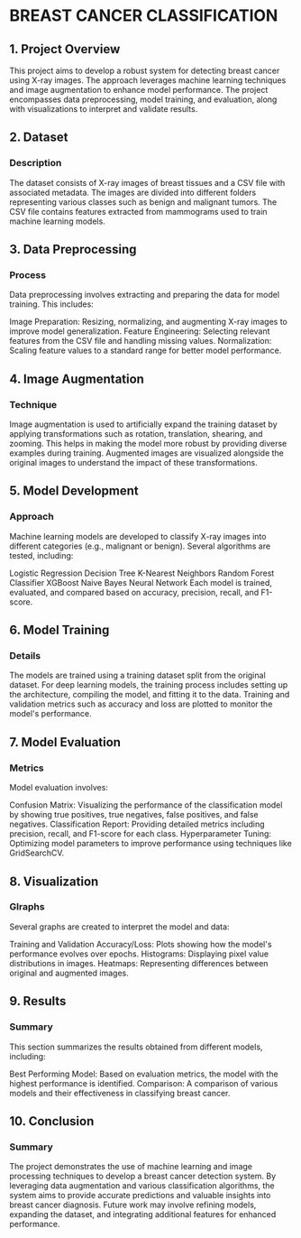 
# **BREAST CANCER CLASSIFICATION**




## 1. Project Overview

This project aims to develop a robust system for detecting breast cancer using X-ray images. The approach leverages machine learning techniques and image augmentation to enhance model performance. The project encompasses data preprocessing, model training, and evaluation, along with visualizations to interpret and validate results.


## 2. Dataset

### Description
The dataset consists of X-ray images of breast tissues and a CSV file with associated metadata. The images are divided into different folders representing various classes such as benign and malignant tumors. The CSV file contains features extracted from mammograms used to train machine learning models.
## 3. Data Preprocessing

### Process
Data preprocessing involves extracting and preparing the data for model training. This includes:

Image Preparation: Resizing, normalizing, and augmenting X-ray images to improve model generalization.
Feature Engineering: Selecting relevant features from the CSV file and handling missing values.
Normalization: Scaling feature values to a standard range for better model performance.
## 4. Image Augmentation

### Technique
Image augmentation is used to artificially expand the training dataset by applying transformations such as rotation, translation, shearing, and zooming. This helps in making the model more robust by providing diverse examples during training. Augmented images are visualized alongside the original images to understand the impact of these transformations.
## 5. Model Development

### Approach
Machine learning models are developed to classify X-ray images into different categories (e.g., malignant or benign). Several algorithms are tested, including:

Logistic Regression
Decision Tree
K-Nearest Neighbors
Random Forest Classifier
XGBoost
Naive Bayes
Neural Network
Each model is trained, evaluated, and compared based on accuracy, precision, recall, and F1-score.
## 6. Model Training

### Details
The models are trained using a training dataset split from the original dataset. For deep learning models, the training process includes setting up the architecture, compiling the model, and fitting it to the data. Training and validation metrics such as accuracy and loss are plotted to monitor the model's performance.
## 7. Model Evaluation

### Metrics
Model evaluation involves:

Confusion Matrix: Visualizing the performance of the classification model by showing true positives, true negatives, false positives, and false negatives.
Classification Report: Providing detailed metrics including precision, recall, and F1-score for each class.
Hyperparameter Tuning: Optimizing model parameters to improve performance using techniques like GridSearchCV.
## 8. Visualization

### Glraphs
Several graphs are created to interpret the model and data:

Training and Validation Accuracy/Loss: Plots showing how the model's performance evolves over epochs.
Histograms: Displaying pixel value distributions in images.
Heatmaps: Representing differences between original and augmented images.
## 9. Results

### Summary
This section summarizes the results obtained from different models, including:

Best Performing Model: Based on evaluation metrics, the model with the highest performance is identified.
Comparison: A comparison of various models and their effectiveness in classifying breast cancer.
## 10. Conclusion

### Summary
The project demonstrates the use of machine learning and image processing techniques to develop a breast cancer detection system. By leveraging data augmentation and various classification algorithms, the system aims to provide accurate predictions and valuable insights into breast cancer diagnosis. Future work may involve refining models, expanding the dataset, and integrating additional features for enhanced performance.